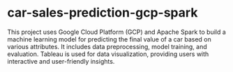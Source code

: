 # car-sales-prediction-gcp-spark
This project uses Google Cloud Platform (GCP) and Apache Spark to build a machine learning model for predicting the final value of a car based on various attributes. It includes data preprocessing, model training, and evaluation. Tableau is used for data visualization, providing users with interactive and user-friendly insights.
